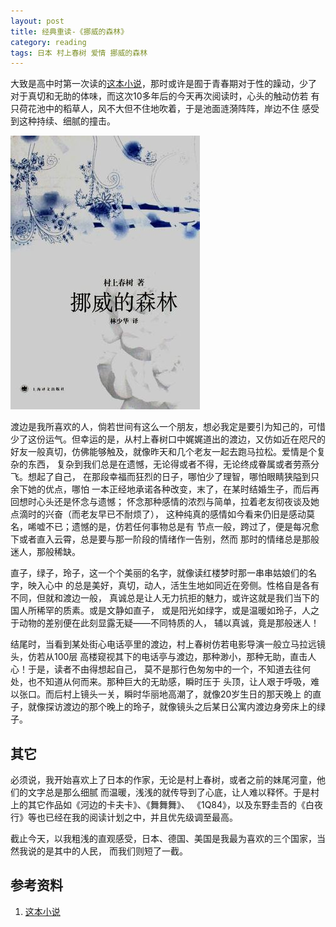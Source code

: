 ```yaml
---
layout: post
title: 经典重读-《挪威的森林》
category: reading
tags: 日本 村上春树 爱情 挪威的森林
---
```


大致是高中时第一次读的[这本小说][这本小说]，那时或许是囿于青春期对于性的躁动，少了
对于真切和无助的体味，而这次10多年后的今天再次阅读时，心头的触动仿若
有只荷花池中的稻草人，风不大但不住地吹着，于是池面涟漪阵阵，岸边不住
感受到这种持续、细腻的撞击。

![nuoweidesenlin](/assets/images/nuoweidesenlin.jpg)

渡边是我所喜欢的人，倘若世间有这么一个朋友，想必我定是要引为知己的，可惜
少了这份运气。但幸运的是，从村上春树口中娓娓道出的渡边，又仿如近在咫尺的
好友一般真切，仿佛能够触及，就像昨天和几个老友一起去跑马拉松。爱情是个复杂的东西，
复杂到我们总是在遗憾，无论得或者不得，无论终成眷属或者劳燕分飞。想起了自己，
在那段幸福而狂烈的日子，哪怕少了理智，哪怕眼睛狭隘到只余下她的优点，哪怕
一本正经地承诺各种改变，末了，在某时结婚生子，而后再回想时心头还是怀念与遗憾；
怀念那种感情的浓烈与简单，拉着老友彻夜谈及她点滴时的兴奋（而老友早已不耐烦了），
这种纯真的感情如今看来仍旧是感动莫名，唏嘘不已；遗憾的是，仿若任何事物总是有
节点一般，跨过了，便是每况愈下或者直入云霄，总是要与那一阶段的情绪作一告别，然而
那时的情绪总是那般迷人，那般稀缺。

直子，绿子，玲子，这一个个美丽的名字，就像读红楼梦时那一串串姑娘们的名字，映入心中
的总是美好，真切，动人，活生生地如同近在旁侧。性格自是各有不同，但就和渡边一般，
真诚总是让人无力抗拒的魅力，或许这就是我们当下的国人所稀罕的质素。或是文静如直子，
或是阳光如绿字，或是温暖如玲子，人之于动物的差别便在此刻显露无疑——不同特质的人，
辅以真诚，竟是那般迷人！

结尾时，当看到某处街心电话亭里的渡边，村上春树仿若电影导演一般立马拉远镜头，仿若从100层
高楼窥视其下的电话亭与渡边，那种渺小，那种无助，直击人心！于是，读者不由得想起自己，
莫不是那行色匆匆中的一个，不知道去往何处，也不知道从何而来。那种巨大的无助感，瞬时压于
头顶，让人艰于呼吸，难以张口。而后村上镜头一关，瞬时华丽地高潮了，就像20岁生日的那天晚上
的直子，就像探访渡边的那个晚上的玲子，就像镜头之后某日公寓内渡边身旁床上的绿子。

## 其它

必须说，我开始喜欢上了日本的作家，无论是村上春树，或者之前的妹尾河童，他们的文字总是那么细腻
而温暖，浅浅的就传导到了心底，让人难以释怀。于是村上的其它作品如《河边的卡夫卡》、《舞舞舞》、
《1Q84》，以及东野圭吾的《白夜行》等也已经在我的阅读计划之中，并且优先级调至最高。

截止今天，以我粗浅的直观感受，日本、德国、美国是我最为喜欢的三个国家，当然我说的是其中的人民，
而我们则短了一截。



## 参考资料
1. [这本小说][这本小说]


[这本小说]: http://book.douban.com/subject/2159042/

